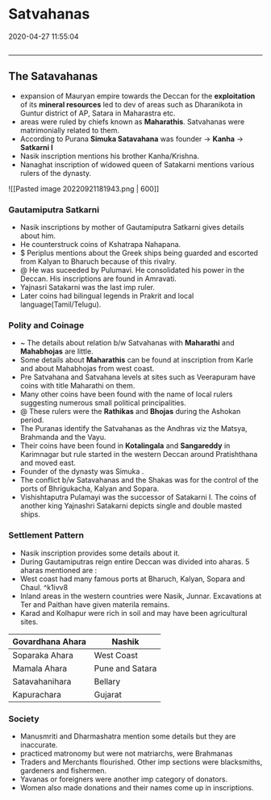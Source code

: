 # Satvahanas
2020-04-27 11:55:04
            
```toc
```
---


## The Satavahanas 
-   expansion of Mauryan empire towards the Deccan for the **exploitation** of its **mineral resources** led to dev of areas such as Dharanikota in Guntur district of AP, Satara in Maharastra etc.
-   areas were ruled by chiefs known as **Maharathis**. Satvahanas were matrimonially related to them.
-   According to Purana **Simuka Satavahana** was founder -> **Kanha** -> **Satkarni I** 
-   Nasik inscription mentions his brother Kanha/Krishna.
-   Nanaghat inscription of widowed queen of Satakarni mentions various rulers of the dynasty.

![[Pasted image 20220921181943.png | 600]]

### Gautamiputra Satkarni
-   Nasik inscriptions by mother of Gautamiputra Satkarni gives details about him.
-   He counterstruck coins of Kshatrapa Nahapana.
- $   Periplus mentions about the Greek ships being guarded and escorted from Kalyan to Bharuch because of this rivalry.
- @  He was suceeded by Pulumavi. He consolidated his power in the Deccan. His inscriptions are found in Amravati.
-   Yajnasri Satakarni was the last imp ruler.
-   Later coins had bilingual legends in Prakrit and local language(Tamil/Telugu).

### Polity and Coinage
- ~   The details about relation b/w Satvahanas with **Maharathi** and **Mahabhojas** are little.
-   Some details about **Maharathis** can be found at inscription from Karle and about Mahabhojas from west coast.
-   Pre Satvahana and Satvahana levels at sites such as Veerapuram have coins with title Maharathi on them.
-   Many other coins have been found with the name of local rulers suggesting numerous small political principalities.
- @   These rulers were the **Rathikas** and **Bhojas** during the Ashokan period.
-   The Puranas identify the Satvahanas as the Andhras viz the Matsya, Brahmanda and the Vayu.
-   Their coins have been found in **Kotalingala** and **Sangareddy** in Karimnagar but rule started in the western Deccan around Pratishthana and moved east.
-   Founder of the dynasty was Simuka .
-   The conflict b/w Satavahanas and the Shakas was for the control of the ports of Bhrigukacha, Kalyan and Sopara.
-   Vishishtaputra Pulamayi was the successor of Satakarni I. The coins of another king Yajnashri Satakarni depicts single and double masted ships.

### Settlement Pattern 
-   Nasik inscription provides some details about it.
-   During Gautamiputras reign entire Deccan was divided into aharas. 5 aharas mentioned are : 
 -  West coast had many famous ports at Bharuch, Kalyan, Sopara and Chaul. ^k1ivv8
-   Inland areas in the western countries were Nasik, Junnar. Excavations at Ter and Paithan have given materila remains.
-   Karad and Kolhapur were rich in soil and may have been agricultural sites.

| Govardhana Ahara | Nashik          |
|------------------|-----------------|
| Soparaka Ahara   | West Coast      |
| Mamala Ahara     | Pune and Satara |
| Satavahanihara   | Bellary         |
| Kapurachara      | Gujarat         |
 
### Society 
-   Manusmriti and Dharmashatra mention some details but they are inaccurate.
-   practiced matronomy but were not matriarchs, were Brahmanas
-   Traders and Merchants flourished. Other imp sections were blacksmiths, gardeners and fishermen.
-   Yavanas or foreigners were another imp category of donators.
-   Women also made donations and their names come up in inscriptions.




